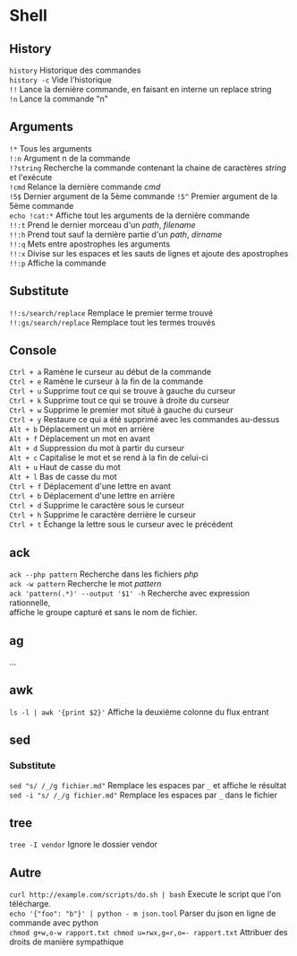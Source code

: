 # Shell

## History

`history` Historique des commandes  
`history -c` Vide l'historique  
`!!` Lance la dernière commande, en faisant en interne un replace string  
`!n` Lance la commande "n"

## Arguments
`!*` Tous les arguments  
`!:n` Argument n de la commande  
`!?string` Recherche la commande contenant la chaine de caractères _string_ et l'exécute  
`!cmd` Relance la dernière commande _cmd_  
`!5$` Dernier argument de la 5ème commande `!5^` Premier argument de la 5ème commande  
`echo !cat:*` Affiche tout les arguments de la dernière commande  
`!!:t` Prend le dernier morceau d'un _path_, _filename_  
`!!:h` Prend tout sauf la dernière partie d'un _path_, _dirname_  
`!!:q` Mets entre apostrophes les arguments  
`!!:x` Divise sur les espaces et les sauts de lignes et ajoute des apostrophes  
`!!:p` Affiche la commande

## Substitute
`!!:s/search/replace` Remplace le premier terme trouvé  
`!!:gs/search/replace` Remplace tout les termes trouvés

## Console
`Ctrl + a` Ramène le curseur au début de la commande  
`Ctrl + e` Ramène le curseur à la fin de la commande  
`Ctrl + u` Supprime tout ce qui se trouve à gauche du curseur  
`Ctrl + k` Supprime tout ce qui se trouve à droite du curseur  
`Ctrl + w` Supprime le premier mot situé à gauche du curseur  
`Ctrl + y` Restaure ce qui a été supprimé avec les commandes au-dessus  
`Alt + b` Déplacement un mot en arrière  
`Alt + f` Déplacement un mot en avant  
`Alt + d` Suppression du mot à partir du curseur  
`Alt + c` Capitalise le mot et se rend à la fin de celui-ci  
`Alt + u` Haut de casse du mot  
`Alt + l` Bas de casse du mot  
`Ctrl + f` Déplacement d'une lettre en avant  
`Ctrl + b` Déplacement d'une lettre en arrière  
`Ctrl + d` Supprime le caractère sous le curseur  
`Ctrl + h` Supprime le caractère derrière le curseur  
`Ctrl + t` Échange la lettre sous le curseur avec le précédent

## ack
`ack --php pattern` Recherche dans les fichiers _php_  
`ack -w pattern` Recherche le mot _pattern_  
`ack 'pattern(.*)' --output '$1' -h` Recherche avec expression rationnelle,  
affiche le groupe capturé et sans le nom de fichier.

## ag
…

## awk
`ls -l | awk '{print $2}'` Affiche la deuxième colonne du flux entrant

## sed
### Substitute
`sed "s/ /_/g fichier.md"` Remplace les espaces par `_` et affiche le résultat  
`sed -i "s/ /_/g fichier.md"` Remplace les espaces par `_` dans le fichier

## tree
`tree -I vendor` Ignore le dossier vendor

## Autre
`curl http://example.com/scripts/do.sh | bash` Execute le script que l'on télécharge.  
`echo '{"foo": "b"}' | python - m json.tool` Parser du json en ligne de commande avec python  
`chmod g+w,o-w rapport.txt chmod u=rwx,g=r,o=- rapport.txt` Attribuer des droits de manière sympathique
